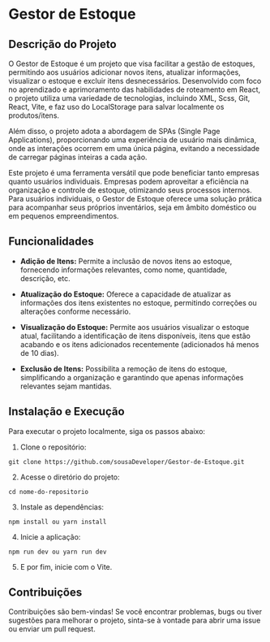 # Gestor de Estoque


## Descrição do Projeto

O Gestor de Estoque é um projeto que visa facilitar a gestão de estoques, permitindo aos usuários adicionar novos itens, atualizar informações, visualizar o estoque e excluir itens desnecessários. Desenvolvido com foco no aprendizado e aprimoramento das habilidades de roteamento em React, o projeto utiliza uma variedade de tecnologias, incluindo XML, Scss, Git, React, Vite, e faz uso do LocalStorage para salvar localmente os produtos/itens.

Além disso, o projeto adota a abordagem de SPAs (Single Page Applications), proporcionando uma experiência de usuário mais dinâmica, onde as interações ocorrem em uma única página, evitando a necessidade de carregar páginas inteiras a cada ação.

Este projeto é uma ferramenta versátil que pode beneficiar tanto empresas quanto usuários individuais. Empresas podem aproveitar a eficiência na organização e controle de estoque, otimizando seus processos internos. Para usuários individuais, o Gestor de Estoque oferece uma solução prática para acompanhar seus próprios inventários, seja em âmbito doméstico ou em pequenos empreendimentos.


## Funcionalidades

- __Adição de Itens:__ Permite a inclusão de novos itens ao estoque, fornecendo informações relevantes, como nome, quantidade, descrição, etc.

- **Atualização do Estoque:** Oferece a capacidade de atualizar as informações dos itens existentes no estoque, permitindo correções ou alterações conforme necessário.

- **Visualização do Estoque:** Permite aos usuários visualizar o estoque atual, facilitando a identificação de itens disponíveis, itens que estão acabando e os itens adicionados recentemente (adicionados há menos de 10 dias).

- **Exclusão de Itens:** Possibilita a remoção de itens do estoque, simplificando a organização e garantindo que apenas informações relevantes sejam mantidas.


## Instalação e Execução
Para executar o projeto localmente, siga os passos abaixo:

1. Clone o repositório: 
```
git clone https://github.com/sousaDeveloper/Gestor-de-Estoque.git
```
2. Acesse o diretório do projeto: 
```
cd nome-do-repositorio
```
3. Instale as dependências: 
```
npm install ou yarn install
```
4. Inicie a aplicação: 
```
npm run dev ou yarn run dev
```
5. E por fim, inicie com o Vite. 


## Contribuições
Contribuições são bem-vindas! Se você encontrar problemas, bugs ou tiver sugestões para melhorar o projeto, sinta-se à vontade para abrir uma issue ou enviar um pull request.
